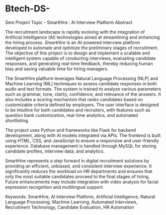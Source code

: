 # Btech-DS-
Sem Project Topic - SmartHire : Ai Interview Platform
Abstract

The recruitment landscape is rapidly evolving with the integration of Artificial Intelligence (AI) technologies aimed at streamlining and enhancing the hiring process. *SmartHire* is an AI-powered interview platform developed to automate and optimize the preliminary stages of recruitment. The objective of this project is to design and implement a scalable and intelligent system capable of conducting interviews, evaluating candidate responses, and generating real-time feedback, thereby reducing human bias and saving valuable time for hiring managers.

The SmartHire platform leverages Natural Language Processing (NLP) and Machine Learning (ML) techniques to assess candidate responses in both audio and text formats. The system is trained to analyze various parameters such as grammar, tone, clarity, confidence, and relevance of the answers. It also includes a scoring mechanism that ranks candidates based on customizable criteria defined by employers. The user interface is designed to be intuitive for both candidates and recruiters, with features such as question bank customization, real-time analytics, and automated shortlisting.

The project uses Python and frameworks like Flask for backend development, along with AI models integrated via APIs. The frontend is built using HTML, CSS, and JavaScript to ensure a responsive and user-friendly experience. Database management is handled through MySQL for storing candidate profiles, interview data, and analytics.

SmartHire represents a step forward in digital recruitment solutions by providing an efficient, unbiased, and consistent interview experience. It significantly reduces the workload on HR departments and ensures that only the most suitable candidates proceed to the final stages of hiring. Future enhancements may include integration with video analysis for facial expression recognition and multilingual support.

Keywords: SmartHire, AI Interview Platform, Artificial Intelligence, Natural Language Processing, Machine Learning, Automated Interviews, Recruitment Technology, Candidate Evaluation, HR Automation


